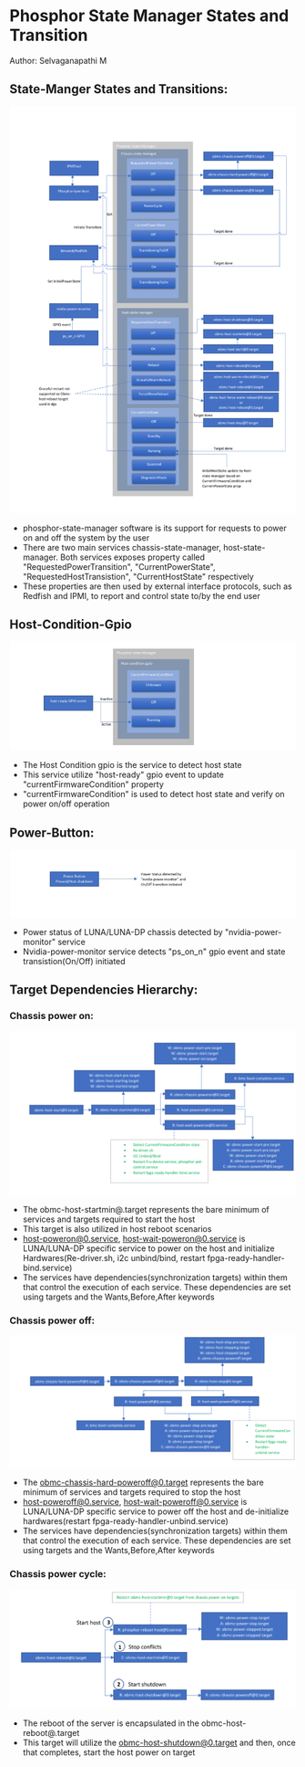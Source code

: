 ﻿# **Phosphor State Manager States and Transition**
Author: Selvaganapathi M

## State-Manger States and Transitions:
![](state-manager.png)
- phosphor-state-manager software is its support for requests to power on and off the system by the user
- There are two main services chassis-state-manager, host-state-manager. Both services 
exposes property called "RequestedPowerTransition", "CurrentPowerState", "RequestedHostTransistion", 
"CurrentHostState" respectively
- These properties are then used by external interface protocols, such as Redfish and IPMI, 
to report and control state to/by the end user
## Host-Condition-Gpio
![](hostfirmwarecondition.png)
- The Host Condition gpio is the service to detect host state
- This service utilize "host-ready" gpio event to update "currentFirmwareCondition" property
- "currentFirmwareCondition" is used to detect host state and verify on power on/off operation
## Power-Button:
![](power-button-detection.png)
- Power status of LUNA/LUNA-DP chassis detected by "nvidia-power-monitor" service
- Nvidia-power-monitor service detects "ps_on_n" gpio event and state transistion(On/Off) initiated
## Target Dependencies Hierarchy:
### Chassis power on:
![](chassispoweron.png)
- The obmc-host-startmin@.target represents the bare minimum of services and targets required to start the host
- This target is also utilized in host reboot scenarios
- host-poweron@0.service, host-wait-poweron@0.service is LUNA/LUNA-DP specific service to power 
on the host and initialize Hardwares(Re-driver.sh, i2c unbind/bind, restart fpga-ready-handler-bind.service)
- The services have dependencies(synchronization targets) within them that control the execution 
of each service. These dependencies are set using targets and the Wants,Before,After keywords
### Chassis power off:
![](chassispoweroff.png)
- The obmc-chassis-hard-poweroff@0.target represents the bare minimum of services and targets required to stop the host
- host-poweroff@0.service, host-wait-poweroff@0.service is LUNA/LUNA-DP specific service to power 
off the host and de-initialize hardwares(restart fpga-ready-handler-unbind.service)
- The services have dependencies(synchronization targets) within them that control the execution 
of each service. These dependencies are set using targets and the Wants,Before,After keywords
### Chassis power cycle:
![](chassispowercycle.png)
- The reboot of the server is encapsulated in the obmc-host-reboot@.target
- This target will utilize the obmc-host-shutdown@0.target and then, once that completes, start the host power on target
